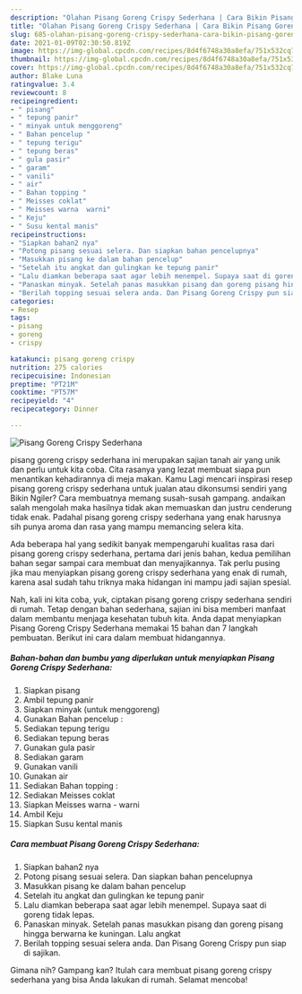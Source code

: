 ```yaml
---
description: "Olahan Pisang Goreng Crispy Sederhana | Cara Bikin Pisang Goreng Crispy Sederhana Yang Mudah Dan Praktis"
title: "Olahan Pisang Goreng Crispy Sederhana | Cara Bikin Pisang Goreng Crispy Sederhana Yang Mudah Dan Praktis"
slug: 685-olahan-pisang-goreng-crispy-sederhana-cara-bikin-pisang-goreng-crispy-sederhana-yang-mudah-dan-praktis
date: 2021-01-09T02:30:50.819Z
image: https://img-global.cpcdn.com/recipes/8d4f6748a30a8efa/751x532cq70/pisang-goreng-crispy-sederhana-foto-resep-utama.jpg
thumbnail: https://img-global.cpcdn.com/recipes/8d4f6748a30a8efa/751x532cq70/pisang-goreng-crispy-sederhana-foto-resep-utama.jpg
cover: https://img-global.cpcdn.com/recipes/8d4f6748a30a8efa/751x532cq70/pisang-goreng-crispy-sederhana-foto-resep-utama.jpg
author: Blake Luna
ratingvalue: 3.4
reviewcount: 8
recipeingredient:
- " pisang"
- " tepung panir"
- " minyak untuk menggoreng"
- " Bahan pencelup "
- " tepung terigu"
- " tepung beras"
- " gula pasir"
- " garam"
- " vanili"
- " air"
- " Bahan topping "
- " Meisses coklat"
- " Meisses warna  warni"
- " Keju"
- " Susu kental manis"
recipeinstructions:
- "Siapkan bahan2 nya"
- "Potong pisang sesuai selera. Dan siapkan bahan pencelupnya"
- "Masukkan pisang ke dalam bahan pencelup"
- "Setelah itu angkat dan gulingkan ke tepung panir"
- "Lalu diamkan beberapa saat agar lebih menempel. Supaya saat di goreng tidak lepas."
- "Panaskan minyak. Setelah panas masukkan pisang dan goreng pisang hingga berwarna ke kuningan. Lalu angkat"
- "Berilah topping sesuai selera anda. Dan Pisang Goreng Crispy pun siap di sajikan."
categories:
- Resep
tags:
- pisang
- goreng
- crispy

katakunci: pisang goreng crispy 
nutrition: 275 calories
recipecuisine: Indonesian
preptime: "PT21M"
cooktime: "PT57M"
recipeyield: "4"
recipecategory: Dinner

---
```



![Pisang Goreng Crispy Sederhana](https://img-global.cpcdn.com/recipes/8d4f6748a30a8efa/751x532cq70/pisang-goreng-crispy-sederhana-foto-resep-utama.jpg)


pisang goreng crispy sederhana ini merupakan sajian tanah air yang unik dan perlu untuk kita coba. Cita rasanya yang lezat membuat siapa pun menantikan kehadirannya di meja makan.
Kamu Lagi mencari inspirasi resep pisang goreng crispy sederhana untuk jualan atau dikonsumsi sendiri yang Bikin Ngiler? Cara membuatnya memang susah-susah gampang. andaikan salah mengolah maka hasilnya tidak akan memuaskan dan justru cenderung tidak enak. Padahal pisang goreng crispy sederhana yang enak harusnya sih punya aroma dan rasa yang mampu memancing selera kita.



Ada beberapa hal yang sedikit banyak mempengaruhi kualitas rasa dari pisang goreng crispy sederhana, pertama dari jenis bahan, kedua pemilihan bahan segar sampai cara membuat dan menyajikannya. Tak perlu pusing jika mau menyiapkan pisang goreng crispy sederhana yang enak di rumah, karena asal sudah tahu triknya maka hidangan ini mampu jadi sajian spesial.


Nah, kali ini kita coba, yuk, ciptakan pisang goreng crispy sederhana sendiri di rumah. Tetap dengan bahan sederhana, sajian ini bisa memberi manfaat dalam membantu menjaga kesehatan tubuh kita. Anda dapat menyiapkan Pisang Goreng Crispy Sederhana memakai 15 bahan dan 7 langkah pembuatan. Berikut ini cara dalam membuat hidangannya.

<!--inarticleads1-->

##### Bahan-bahan dan bumbu yang diperlukan untuk menyiapkan Pisang Goreng Crispy Sederhana:

1. Siapkan  pisang
1. Ambil  tepung panir
1. Siapkan  minyak (untuk menggoreng)
1. Gunakan  Bahan pencelup :
1. Sediakan  tepung terigu
1. Sediakan  tepung beras
1. Gunakan  gula pasir
1. Sediakan  garam
1. Gunakan  vanili
1. Gunakan  air
1. Sediakan  Bahan topping :
1. Sediakan  Meisses coklat
1. Siapkan  Meisses warna - warni
1. Ambil  Keju
1. Siapkan  Susu kental manis




<!--inarticleads2-->

##### Cara membuat Pisang Goreng Crispy Sederhana:

1. Siapkan bahan2 nya
1. Potong pisang sesuai selera. Dan siapkan bahan pencelupnya
1. Masukkan pisang ke dalam bahan pencelup
1. Setelah itu angkat dan gulingkan ke tepung panir
1. Lalu diamkan beberapa saat agar lebih menempel. Supaya saat di goreng tidak lepas.
1. Panaskan minyak. Setelah panas masukkan pisang dan goreng pisang hingga berwarna ke kuningan. Lalu angkat
1. Berilah topping sesuai selera anda. Dan Pisang Goreng Crispy pun siap di sajikan.




Gimana nih? Gampang kan? Itulah cara membuat pisang goreng crispy sederhana yang bisa Anda lakukan di rumah. Selamat mencoba!
